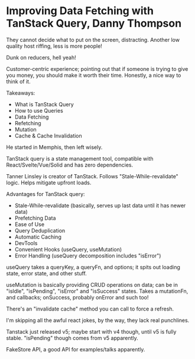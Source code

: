 # Improving Data Fetching with TanStack Query, Danny Thompson
They cannot decide what to put on the screen, distracting. Another low quality host riffing, less is more people! 

Dunk on reducers, hell yeah!

Customer-centric experience; pointing out that if someone is trying to give you money, you should make it worth their time. Honestly, a nice way to think of it. 

Takeaways:
 - What is TanStack Query
 - How to use Queries
 - Data Fetching
 - Refetching
 - Mutation
 - Cache &amp; Cache Invalidation

He started in Memphis, then left wisely. 

TanStack query is a state management tool, compatible with React/Svelte/Vue/Solid and has zero dependencies. 

Tanner Linsley is creator of TanStack. Follows "Stale-While-revalidate" logic. Helps mitigate upfront loads.

Advantages for TanStack query:
- Stale-While-revalidate (basically, serves up last data until it has newer data)
- Prefetching Data
- Ease of Use
- Query Deduplication
- Automatic Caching
- DevTools
- Convenient Hooks (useQuery, useMutation)
- Error Handling (useQuery decomposition includes "isError")

useQuery takes a queryKey, a queryFn, and options; it spits out loading state, error state, and other stuff.

useMutation is basically providing CRUD operations on data; can be in "isIdle", "isPending", "isError" and "isSuccess" states. Takes a mutationFn, and callbacks; onSuccess, probably onError and such too!

There's an "invalidate cache" method you can call to force a refresh.

I'm skipping all the awful react jokes, by the way, they lack real punchlines.

Tanstack just released v5; maybe start with v4 though, until v5 is fully stable. "isPending" though comes from v5 apparently. 

FakeStore API, a good API for examples/talks apparently. 